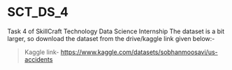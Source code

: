 # SCT_DS_4
Task 4 of SkillCraft Technology Data Science Internship 
The dataset is a bit larger, so download the dataset from the drive/kaggle link given below:-

>Kaggle link- https://www.kaggle.com/datasets/sobhanmoosavi/us-accidents
